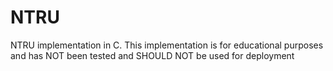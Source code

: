 # NTRU
NTRU implementation in C. This implementation is for educational purposes and has NOT been tested and SHOULD NOT be used for deployment
